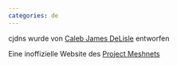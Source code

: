 ```yaml
---
categories: de
---
```

cjdns wurde von [Caleb James DeLisle](https://github.com/cjdelisle) entworfen

Eine inoffizielle Website des [Project Meshnets](https://projectmeshnet.org/)
